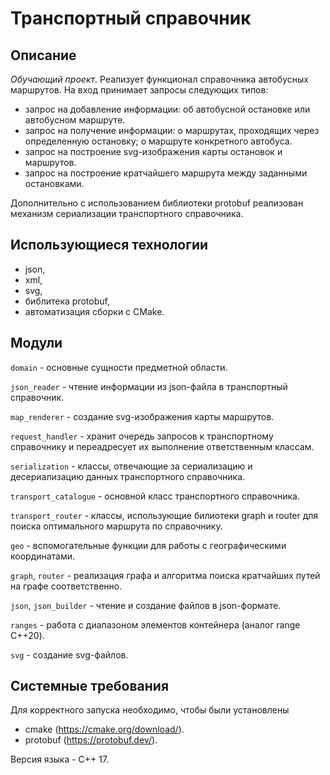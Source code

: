 # Транспортный справочник
## Описание
_Обучающий проект_. Реализует функционал справочника автобусных маршрутов. На вход принимает запросы следующих типов:
- запрос на добавление информации: об автобусной остановке или автобусном маршруте.
- запрос на получение информации: о маршрутах, проходящих через определенную остановку; о маршруте конкретного автобуса.
- запрос на построение svg-изображения карты остановок и маршрутов.
- запрос на построение кратчайшего маршрута между заданными остановками.

Дополнительно с использованием библиотеки protobuf реализован механизм сериализации транспортного справочника.

## Использующиеся технологии
- json,
- xml,
- svg,
- библитека protobuf,
- автоматизация сборки с CMake.

## Модули
`domain` - основные сущности предметной области.

`json_reader` - чтение информации из json-файла в транспортный справочник.

`map_renderer` - создание svg-изображения карты маршрутов.

`request_handler` - хранит очередь запросов к транспортному справочнику и переадресует их выполнение ответственным классам.

`serialization` - классы, отвечающие за сериализацию и десериализацию данных транспортного справочника.

`transport_catalogue` - основной класс транспортного справочника.

`transport_router` - классы, использующие билиотеки graph и router для поиска оптимального маршрута по справочнику.

`geo` - вспомогательные функции для работы с географическими координатами.

`graph`, `router` - реализация графа и алгоритма поиска кратчайших путей на графе соответственно.

`json`, `json_builder` - чтение и создание файлов в json-формате.

`ranges` - работа с диапазоном элементов контейнера (аналог range C++20).

`svg` - создание svg-файлов.

## Системные требования
Для корректного запуска необходимо, чтобы были установлены
- cmake (https://cmake.org/download/).
- protobuf (https://protobuf.dev/).

Версия языка - C++ 17.
